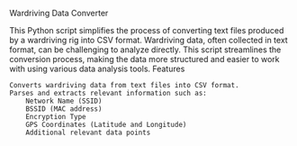 Wardriving Data Converter

This Python script simplifies the process of converting text files produced by a wardriving rig into CSV format. Wardriving data, often collected in text format, can be challenging to analyze directly. This script streamlines the conversion process, making the data more structured and easier to work with using various data analysis tools.
Features

    Converts wardriving data from text files into CSV format.
    Parses and extracts relevant information such as:
        Network Name (SSID)
        BSSID (MAC address)
        Encryption Type
        GPS Coordinates (Latitude and Longitude)
        Additional relevant data points
